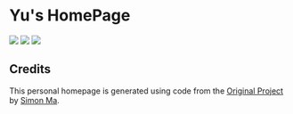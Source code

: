 # Yu's HomePage
![](https://img.shields.io/github/license/IdealistYu/HomePage ) ![](https://img.shields.io/badge/Node.js-v8.17.0-blueviolet?logo=node.js&style=flat) ![](https://img.shields.io/github/last-commit/IdealistYu/Homepage)

## Credits

This personal homepage is generated using code from the [Original Project](https://github.com/Tomotoes/HomePage) by [Simon Ma](https://github.com/Tomotoes). 
